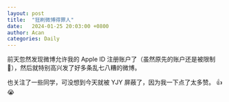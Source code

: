 ```yaml
---
layout: post
title:  "狂刷微博得罪人"
date:   2024-01-25 20:03:00 +0800
author: Acan
categories: Daily
---
```


前天忽然发现微博允许我的 Apple ID 注册账户了（虽然原先的账户还是被限制 🚫），然后就特别高兴发了好多条乱七八糟的微博。

也关注了一些同学，可没想到今天就被 YJY 屏蔽了，因为我一下点了太多赞。 👍 😭
